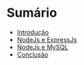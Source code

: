 # Sumário

* [Introdução](README.md)
* [NodeJs e ExpressJs](nodejs-expressjs.md)
* [NodeJs e MySQL](nodejs-mysql.md)
* [Conclusão](conclusao.md)

